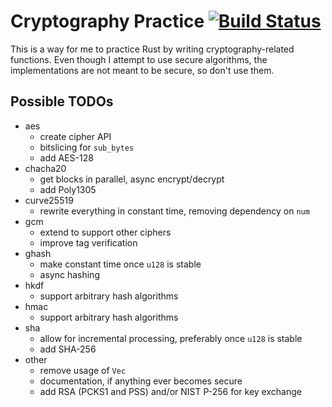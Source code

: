 # Cryptography Practice  [![Build Status](https://travis-ci.org/tbarrella/crypto-practice.svg?branch=master)](https://travis-ci.org/tbarrella/crypto-practice)

This is a way for me to practice Rust by writing cryptography-related functions.
Even though I attempt to use secure algorithms, the implementations are not
meant to be secure, so don't use them.

## Possible TODOs
* aes
  * create cipher API
  * bitslicing for `sub_bytes`
  * add AES-128
* chacha20
  * get blocks in parallel, async encrypt/decrypt
  * add Poly1305
* curve25519
  * rewrite everything in constant time, removing dependency on `num`
* gcm
  * extend to support other ciphers
  * improve tag verification
* ghash
  * make constant time once `u128` is stable
  * async hashing
* hkdf
  * support arbitrary hash algorithms
* hmac
  * support arbitrary hash algorithms
* sha
  * allow for incremental processing, preferably once `u128` is stable
  * add SHA-256
* other
  * remove usage of `Vec`
  * documentation, if anything ever becomes secure
  * add RSA (PCKS1 and PSS) and/or NIST P-256 for key exchange
